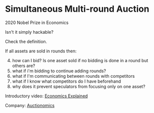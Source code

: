 # Simultaneous Multi-round Auction

2020 Nobel Prize in Economics

Isn't it simply hackable?

Check the definition.

If all assets are sold in rounds then:

4. how can I bid? Is one asset sold if no bidding is done in a round but
others are?
1. what if i'm bidding to continue adding rounds? 
2. what if I'm communicating between rounds with competitors
3. what if I know what competitors do I have beforehand
4. why does it prevent speculators from focusing only on one asset?

Introductory video: [Economics Explained](https://www.youtube.com/watch?v=R_wxk7Ihyok)

Company: [Auctionomics](http://www.auctionomics.com/)
